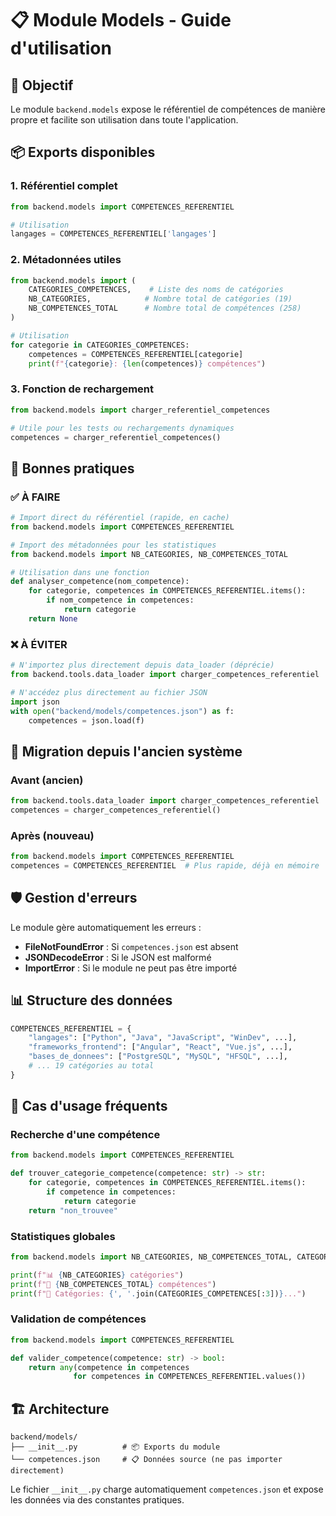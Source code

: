 # 📋 Module Models - Guide d'utilisation

## 🎯 Objectif

Le module `backend.models` expose le référentiel de compétences de manière propre et facilite son utilisation dans toute l'application.

## 📦 Exports disponibles

### 1. **Référentiel complet**

```python
from backend.models import COMPETENCES_REFERENTIEL

# Utilisation
langages = COMPETENCES_REFERENTIEL['langages']
```

### 2. **Métadonnées utiles**

```python
from backend.models import (
    CATEGORIES_COMPETENCES,    # Liste des noms de catégories
    NB_CATEGORIES,            # Nombre total de catégories (19)
    NB_COMPETENCES_TOTAL      # Nombre total de compétences (258)
)

# Utilisation
for categorie in CATEGORIES_COMPETENCES:
    competences = COMPETENCES_REFERENTIEL[categorie]
    print(f"{categorie}: {len(competences)} compétences")
```

### 3. **Fonction de rechargement**

```python
from backend.models import charger_referentiel_competences

# Utile pour les tests ou rechargements dynamiques
competences = charger_referentiel_competences()
```

## 🚀 Bonnes pratiques

### ✅ **À FAIRE**

```python
# Import direct du référentiel (rapide, en cache)
from backend.models import COMPETENCES_REFERENTIEL

# Import des métadonnées pour les statistiques
from backend.models import NB_CATEGORIES, NB_COMPETENCES_TOTAL

# Utilisation dans une fonction
def analyser_competence(nom_competence):
    for categorie, competences in COMPETENCES_REFERENTIEL.items():
        if nom_competence in competences:
            return categorie
    return None
```

### ❌ **À ÉVITER**

```python
# N'importez plus directement depuis data_loader (déprécie)
from backend.tools.data_loader import charger_competences_referentiel

# N'accédez plus directement au fichier JSON
import json
with open("backend/models/competences.json") as f:
    competences = json.load(f)
```

## 🔄 Migration depuis l'ancien système

### Avant (ancien)

```python
from backend.tools.data_loader import charger_competences_referentiel
competences = charger_competences_referentiel()
```

### Après (nouveau)

```python
from backend.models import COMPETENCES_REFERENTIEL
competences = COMPETENCES_REFERENTIEL  # Plus rapide, déjà en mémoire
```

## 🛡️ Gestion d'erreurs

Le module gère automatiquement les erreurs :

- **FileNotFoundError** : Si `competences.json` est absent
- **JSONDecodeError** : Si le JSON est malformé
- **ImportError** : Si le module ne peut pas être importé

## 📊 Structure des données

```python
COMPETENCES_REFERENTIEL = {
    "langages": ["Python", "Java", "JavaScript", "WinDev", ...],
    "frameworks_frontend": ["Angular", "React", "Vue.js", ...],
    "bases_de_donnees": ["PostgreSQL", "MySQL", "HFSQL", ...],
    # ... 19 catégories au total
}
```

## 🎯 Cas d'usage fréquents

### Recherche d'une compétence

```python
from backend.models import COMPETENCES_REFERENTIEL

def trouver_categorie_competence(competence: str) -> str:
    for categorie, competences in COMPETENCES_REFERENTIEL.items():
        if competence in competences:
            return categorie
    return "non_trouvee"
```

### Statistiques globales

```python
from backend.models import NB_CATEGORIES, NB_COMPETENCES_TOTAL, CATEGORIES_COMPETENCES

print(f"📊 {NB_CATEGORIES} catégories")
print(f"🎯 {NB_COMPETENCES_TOTAL} compétences")
print(f"📝 Catégories: {', '.join(CATEGORIES_COMPETENCES[:3])}...")
```

### Validation de compétences

```python
from backend.models import COMPETENCES_REFERENTIEL

def valider_competence(competence: str) -> bool:
    return any(competence in competences 
              for competences in COMPETENCES_REFERENTIEL.values())
```

## 🏗️ Architecture

```text
backend/models/
├── __init__.py          # 📦 Exports du module
└── competences.json     # 📋 Données source (ne pas importer directement)
```

Le fichier `__init__.py` charge automatiquement `competences.json` et expose les données via des constantes pratiques.
